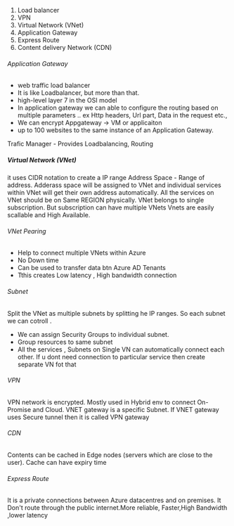 1. Load balancer
2. VPN
3. Virtual Network (VNet)
4. Application Gateway
5. Express Route
6. Content delivery Network (CDN)

###### Application Gateway
- web traffic load balancer
- It is like Loadbalancer, but more than that.
- high-level layer 7 in the OSI model
- In application gateway we can able to configure the routing based on multiple parameters .. ex Http headers, Url part, Data in the request etc.,
- We can encrypt Appgateway -> VM or applicaiton
- up to 100 websites to the same instance of an Application Gateway.


Trafic Manager - Provides Loadbalancing, Routing






##### Virtual Network (VNet)
it uses CIDR notation to create a IP range
Address Space - Range of address.
Adderass space will be assigned to VNet and individual services within VNet will get their own address automatically.
All the services on VNet should be on Same REGION physically.
VNet belongs to single subscription. But subscription can have multiple VNets
Vnets are easily scallable and High Available.

###### VNet Pearing
- Help to connect multiple VNets within Azure
- No Down time
- Can be used to transfer data btn Azure AD Tenants
- Tthis creates Low latency , High bandwidth connection


###### Subnet
Split the VNet as multiple subnets by splitting he IP ranges. So each subnet we can cotroll .
- We can assign Security Groups to individual subnet.
- Group resources to same subnet
- All the services , Subnets on Single VN can automatically connect each other. If u dont need connection to particular service then create separate VN fot that


###### VPN
VPN network is encrypted.
Mostly used in Hybrid env to connect On-Promise and Cloud.
VNET gateway is a specific Subnet. If VNET gateway uses Secure tunnel then it is called VPN gateway

###### CDN
Contents can be cached in Edge nodes (servers which are close to the user). Cache can have expiry time

###### Express Route
 It is a private connections between Azure datacentres and on premises.
 It Don't route through the public internet.More reliable, Faster,High Bandwidth ,lower latency
